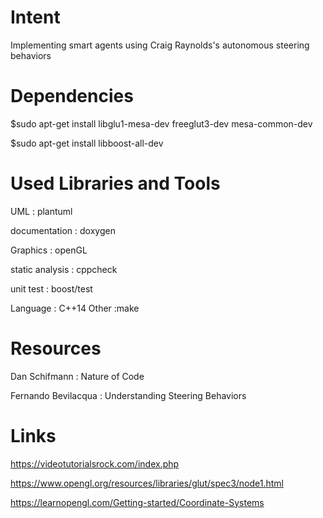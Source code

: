 # Intent
Implementing smart agents using Craig Raynolds's autonomous steering behaviors

# Dependencies
$sudo apt-get install libglu1-mesa-dev freeglut3-dev mesa-common-dev

$sudo apt-get install libboost-all-dev

# Used Libraries and Tools
UML             : plantuml

documentation   : doxygen

Graphics        : openGL

static analysis : cppcheck

unit test       : boost/test

Language : C++14
Other :make

# Resources
Dan Schifmann : Nature of Code

Fernando Bevilacqua : Understanding Steering Behaviors

# Links
https://videotutorialsrock.com/index.php

https://www.opengl.org/resources/libraries/glut/spec3/node1.html

https://learnopengl.com/Getting-started/Coordinate-Systems
